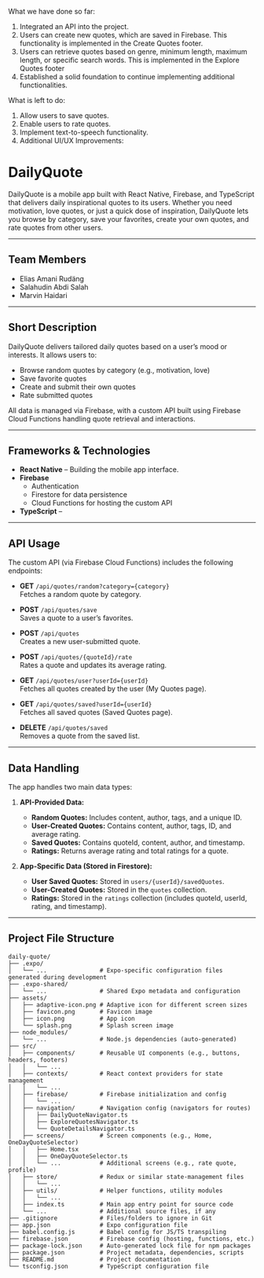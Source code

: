 What we have done so far:
1) Integrated an API into the project.
2) Users can create new quotes, which are saved in Firebase. This functionality is implemented in the Create Quotes footer.
3) Users can retrieve quotes based on genre, minimum length, maximum length, or specific search words. This is implemented in the Explore Quotes footer
4) Established a solid foundation to continue implementing additional functionalities.

What is left to do:
1) Allow users to save quotes.
2) Enable users to rate quotes.
3) Implement text-to-speech functionality.
4) Additional UI/UX Improvements:



# DailyQuote

DailyQuote is a mobile app built with React Native, Firebase, and TypeScript that delivers daily inspirational quotes to its users. Whether you need motivation, love quotes, or just a quick dose of inspiration, DailyQuote lets you browse by category, save your favorites, create your own quotes, and rate quotes from other users.

---

## Team Members

- Elias Amani Rudäng 
- Salahudin Abdi Salah
- Marvin Haidari 

---

## Short Description

DailyQuote delivers tailored daily quotes based on a user’s mood or interests. It allows users to:
- Browse random quotes by category (e.g., motivation, love)
- Save favorite quotes
- Create and submit their own quotes
- Rate submitted quotes

All data is managed via Firebase, with a custom API built using Firebase Cloud Functions handling quote retrieval and interactions.

---

## Frameworks & Technologies

- **React Native** – Building the mobile app interface.
- **Firebase**
  - Authentication
  - Firestore for data persistence
  - Cloud Functions for hosting the custom API
- **TypeScript** – 

---

## API Usage

The custom API (via Firebase Cloud Functions) includes the following endpoints:

- **GET** `/api/quotes/random?category={category}`  
  Fetches a random quote by category.

- **POST** `/api/quotes/save`  
  Saves a quote to a user’s favorites.

- **POST** `/api/quotes`  
  Creates a new user-submitted quote.

- **POST** `/api/quotes/{quoteId}/rate`  
  Rates a quote and updates its average rating.

- **GET** `/api/quotes/user?userId={userId}`  
  Fetches all quotes created by the user (My Quotes page).

- **GET** `/api/quotes/saved?userId={userId}`  
  Fetches all saved quotes (Saved Quotes page).

- **DELETE** `/api/quotes/saved`  
  Removes a quote from the saved list.

---

## Data Handling

The app handles two main data types:

1. **API-Provided Data:**
   - **Random Quotes:** Includes content, author, tags, and a unique ID.
   - **User-Created Quotes:** Contains content, author, tags, ID, and average rating.
   - **Saved Quotes:** Contains quoteId, content, author, and timestamp.
   - **Ratings:** Returns average rating and total ratings for a quote.

2. **App-Specific Data (Stored in Firestore):**
   - **User Saved Quotes:** Stored in `users/{userId}/savedQuotes`.
   - **User-Created Quotes:** Stored in the `quotes` collection.
   - **Ratings:** Stored in the `ratings` collection (includes quoteId, userId, rating, and timestamp).

---

## Project File Structure

```plaintext
daily-quote/
├── .expo/
│   └── ...               # Expo-specific configuration files generated during development
├── .expo-shared/
│   └── ...               # Shared Expo metadata and configuration
├── assets/
│   ├── adaptive-icon.png # Adaptive icon for different screen sizes
│   ├── favicon.png       # Favicon image
│   ├── icon.png          # App icon
│   └── splash.png        # Splash screen image
├── node_modules/
│   └── ...               # Node.js dependencies (auto-generated)
├── src/
│   ├── components/       # Reusable UI components (e.g., buttons, headers, footers)
│   │   └── ...
│   ├── contexts/         # React context providers for state management
│   │   └── ...
│   ├── firebase/         # Firebase initialization and config
│   │   └── ...
│   ├── navigation/       # Navigation config (navigators for routes)
│   │   ├── DailyQuoteNavigator.ts
│   │   ├── ExploreQuotesNavigator.ts
│   │   └── QuoteDetailsNavigator.ts
│   ├── screens/          # Screen components (e.g., Home, OneDayQuoteSelector)
│   │   ├── Home.tsx
│   │   ├── OneDayQuoteSelector.ts
│   │   └── ...           # Additional screens (e.g., rate quote, profile)
│   ├── store/            # Redux or similar state-management files
│   │   └── ...
│   ├── utils/            # Helper functions, utility modules
│   │   └── ...
│   ├── index.ts          # Main app entry point for source code
│   └── ...               # Additional source files, if any
├── .gitignore            # Files/folders to ignore in Git
├── app.json              # Expo configuration file
├── babel.config.js       # Babel config for JS/TS transpiling
├── firebase.json         # Firebase config (hosting, functions, etc.)
├── package-lock.json     # Auto-generated lock file for npm packages
├── package.json          # Project metadata, dependencies, scripts
├── README.md             # Project documentation
└── tsconfig.json         # TypeScript configuration file

